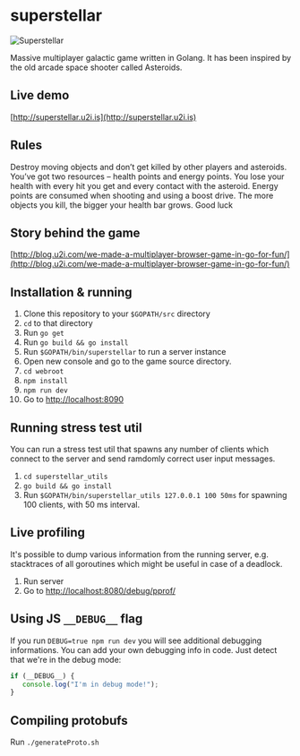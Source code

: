 # superstellar

![Superstellar](http://blog.u2i.com/wp-content/uploads/2017/05/banner.png)

Massive multiplayer galactic game written in Golang. It has been inspired by the old arcade space shooter called Asteroids.

## Live demo
[http://superstellar.u2i.is](http://superstellar.u2i.is)

## Rules
Destroy moving objects and don’t get killed by other players and asteroids. You’ve got two resources – health points and energy points. You lose your health with every hit you get and every contact with the asteroid. Energy points are consumed when shooting and using a boost drive. The more objects you kill, the bigger your health bar grows. Good luck

## Story behind the game
[http://blog.u2i.com/we-made-a-multiplayer-browser-game-in-go-for-fun/](http://blog.u2i.com/we-made-a-multiplayer-browser-game-in-go-for-fun/)

## Installation & running
1. Clone this repository to your `$GOPATH/src` directory
1. `cd` to that directory
2. Run `go get`
3. Run `go build && go install`
4. Run `$GOPATH/bin/superstellar` to run a server instance
5. Open new console and go to the game source directory.
6. `cd webroot`
7. `npm install`
8. `npm run dev`
9. Go to [http://localhost:8090](http://localhost:8090)

## Running stress test util
You can run a stress test util that spawns any number of clients which connect to the server and send ramdomly correct user input messages.

1. `cd superstellar_utils`
1. `go build && go install`
1. Run `$GOPATH/bin/superstellar_utils 127.0.0.1 100 50ms` for spawning 100 clients, with 50 ms interval.

## Live profiling 
It's possible to dump various information from the running server, e.g. stacktraces of all goroutines which might be useful in case of a deadlock. 

1. Run server
1. Go to [http://localhost:8080/debug/pprof/](http://localhost:8080/debug/pprof/)

## Using JS `__DEBUG__` flag

If you run `DEBUG=true npm run dev` you will see additional debugging
informations. You can add your own debugging info in code. Just detect that
we're in the debug mode:

```javascript
if (__DEBUG__) {
   console.log("I'm in debug mode!");
}
```

## Compiling protobufs

Run `./generateProto.sh` 
